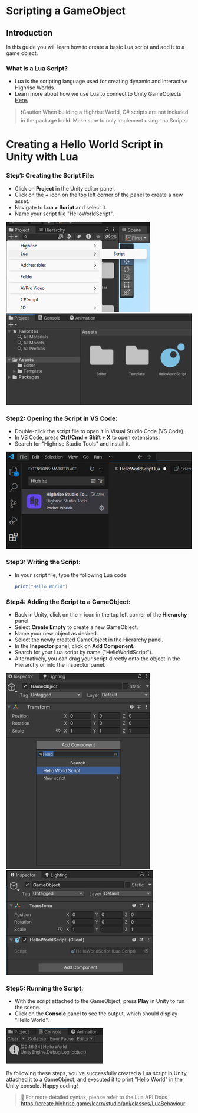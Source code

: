 # **Scripting a GameObject**

## **Introduction**
In this guide you will learn how to create a basic Lua script and add it to a game object.

### **What is a Lua Script?**
- Lua is the scripting language used for creating dynamic and interactive Highrise Worlds.
- Learn more about how we use Lua to connect to Unity GameObjects [Here.](https://create.highrise.game/learn/studio/api/classes/LuaBehaviour)

>❗️Caution
>When building a Highrise World, C# scripts are not included in the package build.
>Make sure to only implement using Lua Scripts.

# **Creating a Hello World Script in Unity with Lua**

### **Step1: Creating the Script File:**
   - Click on **Project** in the Unity editor panel.
   - Click on the **+** icon on the top left corner of the panel to create a new asset.
   - Navigate to **Lua > Script** and select it.
   - Name your script file "HelloWorldScript".

![Create-Script](/assets/learn/guides/studio/create-script.png) 
![New-Script](/assets/learn/guides/studio/new-script.png)

### **Step2: Opening the Script in VS Code:**
   - Double-click the script file to open it in Visual Studio Code (VS Code).
   - In VS Code, press **Ctrl/Cmd + Shift + X** to open extensions.
   - Search for "Highrise Studio Tools" and install it.

![Studio-Extension](/assets/learn/guides/studio/studio-ext.png)

### **Step3: Writing the Script:**
   - In your script file, type the following Lua code:
     ```lua
     print("Hello World")
     ```

### **Step4: Adding the Script to a GameObject:**
   - Back in Unity, click on the **+** icon in the top left corner of the **Hierarchy** panel.
   - Select **Create Empty** to create a new GameObject.
   - Name your new object as desired.
   - Select the newly created GameObject in the Hierarchy panel.
   - In the **Inspector** panel, click on **Add Component**.
   - Search for your Lua script by name ("HelloWorldScript").
   - Alternatively, you can drag your script directly onto the object in the Hierarchy or into the Inspector panel.

![Add-Script](/assets/learn/guides/studio/add-comp.png) 
![Added-Script](/assets/learn/guides/studio/added-comp.png)

### **Step5: Running the Script:**
   - With the script attached to the GameObject, press **Play** in Unity to run the scene.
   - Click on the **Console** panel to see the output, which should display "Hello World".

![Console-Output](/assets/learn/guides/studio/console-print.png)

By following these steps, you've successfully created a Lua script in Unity, attached it to a GameObject, and executed it to print "Hello World" in the Unity console. Happy coding!

> 📖
>For more detailed syntax, please refer to the Lua API Docs
>https://create.highrise.game/learn/studio/api/classes/LuaBehaviour